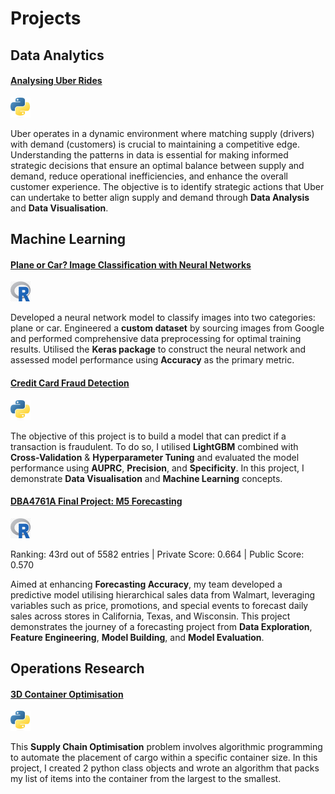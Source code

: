 # Projects

## Data Analytics
#### [Analysing Uber Rides](https://github.com/bentohbox/bentohbox.github.io/blob/main/uber-analytics/uber-analytics.ipynb)

![Project Image](assets/python_language.png)

Uber operates in a dynamic environment where matching supply (drivers) with demand (customers) is crucial to maintaining a competitive edge. Understanding the patterns in data is essential for making informed strategic decisions that ensure an optimal balance between supply and demand, reduce operational inefficiencies, and enhance the overall customer experience. The objective is to identify strategic actions that Uber can undertake to better align supply and demand through **Data Analysis** and **Data Visualisation**.

## Machine Learning

#### [Plane or Car? Image Classification with Neural Networks](https://github.com/bentohbox/bentohbox.github.io/tree/main/image-classification-kerasR)

![Project Image](assets/r_language.png)

Developed a neural network model to classify images into two categories: plane or car. Engineered a **custom dataset** by sourcing images from Google and performed comprehensive data preprocessing for optimal training results. Utilised the **Keras package** to construct the neural network and assessed model performance using **Accuracy** as the primary metric.

#### [Credit Card Fraud Detection](https://github.com/bentohbox/bentohbox.github.io/blob/main/credit-fraud/credit-card-fraud.ipynb)

![Project Image](assets/python_language.png)

The objective of this project is to build a model that can predict if a transaction is fraudulent. To do so, I utilised **LightGBM** combined with **Cross-Validation** & **Hyperparameter Tuning** and evaluated the model performance using **AUPRC**, **Precision**, and **Specificity**. In this project, I demonstrate **Data Visualisation** and **Machine Learning** concepts. 

#### [DBA4761A Final Project: M5 Forecasting](https://github.com/bentohbox/bentohbox.github.io/blob/main/m5-forecasting-dba4761a/report_1.pdf)

![Project Image](assets/r_language.png)

Ranking: 43rd out of 5582 entries | Private Score: 0.664 | Public Score: 0.570 

Aimed at enhancing **Forecasting Accuracy**, my team developed a predictive model utilising hierarchical sales data from Walmart, leveraging variables such as price, promotions, and special events to forecast daily sales across stores in California, Texas, and Wisconsin. This project demonstrates the journey of a forecasting project from **Data Exploration**, **Feature Engineering**, **Model Building**, and **Model Evaluation**.

## Operations Research

#### [3D Container Optimisation](https://github.com/bentohbox/bentohbox.github.io/blob/main/bin-packing-problem/bin-packing-ben.ipynb)

![Project Image](assets/python_language.png)

This **Supply Chain Optimisation** problem involves algorithmic programming to automate the placement of cargo within a specific container size. In this project, I created 2 python class objects and wrote an algorithm that packs my list of items into the container from the largest to the smallest.

